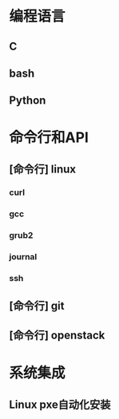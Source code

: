 编程语言
========

C
---

bash
----

Python
------

命令行和API
==========

[命令行] linux
--------------

### curl

### gcc

### grub2

### journal

### ssh

### 

[命令行] git
------------

[命令行] openstack
------------------

系统集成
========

Linux pxe自动化安装
------------------
